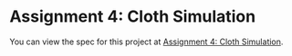 # Assignment 4: Cloth Simulation
You can view the spec for this project at [Assignment 4: Cloth Simulation](https://cs184.eecs.berkeley.edu/sp21/docs/proj4).
